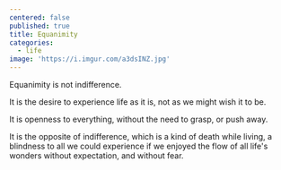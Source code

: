 ```yaml
---
centered: false
published: true
title: Equanimity
categories:
  - life
image: 'https://i.imgur.com/a3dsINZ.jpg'
---
```

Equanimity
is not indifference.

It is the desire
to experience life as it is,
not as we might wish it to be.

It is openness to everything,
without the need to grasp,
or push away.

It is the opposite of indifference,
which is a kind of death while living,
a blindness to all we could experience
if we enjoyed the flow of all life's wonders
without expectation,
and without fear.
